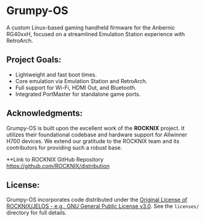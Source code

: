 # Grumpy-OS

A custom Linux-based gaming handheld firmware for the Anbernic RG40xxH, focused on a streamlined Emulation Station experience with RetroArch.

## Project Goals:
- Lightweight and fast boot times.
- Core emulation via Emulation Station and RetroArch.
- Full support for Wi-Fi, HDMI Out, and Bluetooth.
- Integrated PortMaster for standalone game ports.

## Acknowledgments:
Grumpy-OS is built upon the excellent work of the **ROCKNIX** project.
It utilizes their foundational codebase and hardware support for Allwinner H700 devices.
We extend our gratitude to the ROCKNIX team and its contributors for providing such a robust base.

**Link to ROCKNIX GitHub Repository https://github.com/ROCKNIX/distribution

## License:
Grumpy-OS incorporates code distributed under the [Original License of ROCKNIX/JELOS - e.g., GNU General Public License v3.0](link-to-gpl-if-you-can-find-it-or-just-state-GPL). See the `licenses/` directory for full details.
